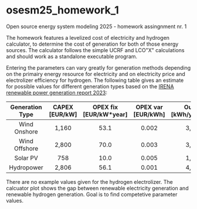 # osesm25_homework_1
Open source energy system modeling 2025 - homework assingnment nr. 1

The homework features a levelized cost of electricity and hydrogen calculator, to determine the cost of generation for both of those energy sources.
The calculator follows the simple UCRF and LCO"X" calculations and should work as a standalone executable program.

Entering the parameters can vary greatly for generation methods depending on the primairy energy resource for electricity and on electricity price and electrolizer efficiency for hydrogen.
The following table gives an estimate for possible values for different generation types based on the [IRENA renewable power generation report 2023](https://www.irena.org/Publications/2024/Sep/Renewable-Power-Generation-Costs-in-2023):

| Generation Type | CAPEX [EUR/kW] | OPEX fix [EUR/kW*year] | OPEX var [EUR/kWh] | Output [kWh/year*kW] | LCOE [EUR/kWh] |
|:--------------:|:--------------:|:------------------------:|:-----------------------:|:------------------------:|:--------------:|
|  Wind Onshore  |      1,160     |           53.1           |          0.002          |           3,154          |      0.033     |
|  Wind Offshore |      2,800     |           70.0           |          0.003          |           3,596          |      0.075     |
|    Solar PV    |       758      |           10.0           |          0.005          |           1,402          |      0.044     |
|   Hydropower   |      2,806     |           56.1           |          0.001          |           4,645          |      0.057     |

There are no example values given for the hydrogen electrolizer.
The calcuator plot shows the gap between renewable electricity generation and renewable hydrogen generation.
Goal is to find competetive parameter values.
